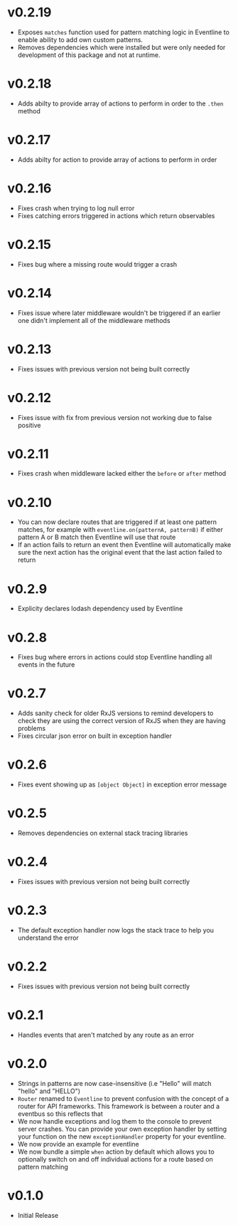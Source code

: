 # v0.2.19

- Exposes `matches` function used for pattern matching logic in Eventline to enable ability to add own custom patterns.
- Removes dependencies which were installed but were only needed for development of this package and not at runtime.

# v0.2.18

- Adds abilty to provide array of actions to perform in order to the `.then` method

# v0.2.17

- Adds abilty for action to provide array of actions to perform in order

# v0.2.16

- Fixes crash when trying to log null error
- Fixes catching errors triggered in actions which return observables

# v0.2.15

- Fixes bug where a missing route would trigger a crash

# v0.2.14

- Fixes issue where later middleware wouldn't be triggered if an earlier one didn't
  implement all of the middleware methods

# v0.2.13

- Fixes issues with previous version not being built correctly

# v0.2.12

- Fixes issue with fix from previous version not working due to false positive

# v0.2.11

- Fixes crash when middleware lacked either the `before` or `after` method

# v0.2.10

- You can now declare routes that are triggered if at least one pattern matches,
  for example with `eventline.on(patternA, patternB)` if either pattern A or B match then Eventline will use that route
- If an action fails to return an event then Eventline will automatically make
  sure the next action has the original event that the last action failed to return

# v0.2.9

- Explicity declares lodash dependency used by Eventline

# v0.2.8

- Fixes bug where errors in actions could stop Eventline handling all events in the future

# v0.2.7

- Adds sanity check for older RxJS versions to remind developers to check they are using
  the correct version of RxJS when they are having problems
- Fixes circular json error on built in exception handler

# v0.2.6

- Fixes event showing up as `[object Object]` in exception error message

# v0.2.5

- Removes dependencies on external stack tracing libraries

# v0.2.4

- Fixes issues with previous version not being built correctly

# v0.2.3

- The default exception handler now logs the stack trace to help you understand the
  error

# v0.2.2

- Fixes issues with previous version not being built correctly

# v0.2.1

- Handles events that aren't matched by any route as an error

# v0.2.0

- Strings in patterns are now case-insensitive (i.e "Hello" will match "hello" and "HELLO")
- `Router` renamed to `Eventline` to prevent confusion with the concept of a router for API frameworks. This framework is between a router and a eventbus so this reflects that
- We now handle exceptions and log them to the console to prevent server crashes. You can provide your own exception handler by setting your function on the new `exceptionHandler` property for your eventline.
- We now provide an example for eventline
- We now bundle a simple `when` action by default which allows you to optionally switch on and off individual actions for a route based on pattern matching

# v0.1.0

- Initial Release
